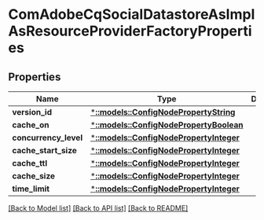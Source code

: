 # ComAdobeCqSocialDatastoreAsImplAsResourceProviderFactoryProperties

## Properties
Name | Type | Description | Notes
------------ | ------------- | ------------- | -------------
**version_id** | [***::models::ConfigNodePropertyString**](configNodePropertyString.md) |  | [optional] 
**cache_on** | [***::models::ConfigNodePropertyBoolean**](configNodePropertyBoolean.md) |  | [optional] 
**concurrency_level** | [***::models::ConfigNodePropertyInteger**](configNodePropertyInteger.md) |  | [optional] 
**cache_start_size** | [***::models::ConfigNodePropertyInteger**](configNodePropertyInteger.md) |  | [optional] 
**cache_ttl** | [***::models::ConfigNodePropertyInteger**](configNodePropertyInteger.md) |  | [optional] 
**cache_size** | [***::models::ConfigNodePropertyInteger**](configNodePropertyInteger.md) |  | [optional] 
**time_limit** | [***::models::ConfigNodePropertyInteger**](configNodePropertyInteger.md) |  | [optional] 

[[Back to Model list]](../README.md#documentation-for-models) [[Back to API list]](../README.md#documentation-for-api-endpoints) [[Back to README]](../README.md)


